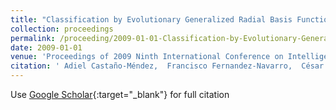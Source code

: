 ```yaml
---
title: "Classification by Evolutionary Generalized Radial Basis Functions"
collection: proceedings
permalink: /proceeding/2009-01-01-Classification-by-Evolutionary-Generalized-Radial-Basis-Functions
date: 2009-01-01
venue: 'Proceedings of 2009 Ninth International Conference on Intelligent Systems Design and Applications (ISDA09)'
citation: ' Adiel Castaño-Méndez,  Francisco Fernandez-Navarro,  César Hervás-Martínez,  M.M. García,  Pedro Antonio Gutiérrez, &quot;Classification by Evolutionary Generalized Radial Basis Functions.&quot; Proceedings of 2009 Ninth International Conference on Intelligent Systems Design and Applications (ISDA09), 2009, pp.203--208.'
---
```

Use [Google Scholar](https://scholar.google.com/scholar?q=Classification+by+Evolutionary+Generalized+Radial+Basis+Functions){:target="_blank"} for full citation